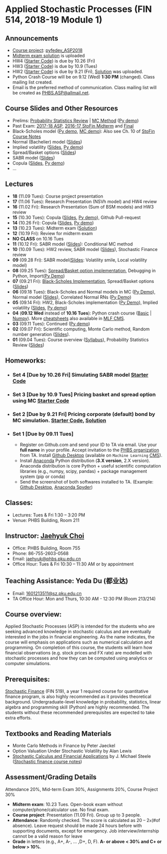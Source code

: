 # Applied Stochastic Processes (FIN 514, 2018-19 Module 1)

## Announcements
* [Course project](files/Project.md): [pyfedev_ASP2018](https://github.com/PHBS/pyfedev_ASP2018)
* [Midterm exam solution](files/ASP2018_Midterm.pdf) is uploaded
* HW4 ([Starter Code](py/HW4/TestCode_SABR.ipynb)) is due by 10.26 (Fri)
* HW3 ([Starter Code](py/HW3/TestCode_BasketSpread.ipynb)) is due by 10.9 (Tues)
* HW2 ([Starter Code](py/HW2/HW2.ipynb)) is due by 9.21 (Fri), [Solution](py/HW2/HW2_Solution.ipynb) was uploaded.
* Python Crash Course will be on 9.12 (Wed) **1:30 PM** (changed). Class mailing list created.
* Email is the preferred method of communication. Class mailing list will be created as PHBS.ASP@allmail.net.

## Course Slides and Other Resources
* Prelims: [Probability Statistics Review](files/Prob_Stat_Review.pdf) | [MC Method](files/MCmethod.pdf) ([Py demo](py/MC_Demo.ipynb))
* Past Exam: [2017-18 ASP](files/ASP2017_Midterm.pdf), [2016-17 StoFin Midterm](files/SF2016_Midterm.pdf) and [Final](files/SF2016_Final.pdf)
* Black-Scholes model ([Py demo](py/BlackScholes_ImpliedVol.ipynb), [MC demo](py/BlackScholes_MC.ipynb)): Also see Ch. 10 of [StoFin Course Notes](https://github.com/PHBS/2017.M3.StoFin/blob/master/files/SCFA_Notes.pdf)
* Normal (Bachelier) model ([Slides](files/Normal_Model.pdf))
* Implied volatility ([Slides](files/ImpVol.pdf), [Py demo](py/BlackScholes_ImpliedVol.ipynb))
* Spread/Basket options ([Slides](files/SpreadBasketOption.pdf))
* SABR model ([Slides](files/SABRmodel.pdf))
* Copula ([Slides](files/Copula.pdf), [Py demo](py/Demo_Copula.ipynb))
* ...

## Lectures
* __18__ (11.09 Tues): Course project presentation
* __17__ (11.06 Tues): Research Presentation (NSVh model) and HW4 review
* __16__ (11.02 Fri): Research Presentation (Sum of BSM models) and HW3 review
* __15__ (10.30 Tues): Copula ([Slides](files/Copula.pdf), [Py demo](py/Demo_Copula.ipynb)), Github Pull-request
* __14__ (10.26 Fri): Copula ([Slides](files/Copula.pdf), [Py demo](py/Demo_Copula.ipynb))
* __13__ (10.23 Tues): Midterm exam ([Solution](files/ASP2018_Midterm.pdf))
* __12__ (10.19 Fri): Review for midterm exam
* __NO CLASS__ on 10.16 Tues
* __11__ (10.12 Fri): SABR model ([Slides](files/SABRmodel.pdf)): Conditional MC method
* __10__ (10.09 Tues): HW2 review, SABR model ([Slides](files/SABRmodel.pdf)), Stochastic Finance review
* __09__ (09.28 Fri): SABR model([Slides](files/SABRmodel.pdf): Volatility smile, Local volatility model)
* __08__ (09.25 Tues): [Spread/Basket option implementation](py/TestCode_BasketSpread.ipynb), Debugging in Python, Import([Py Demo](py/HW4/Demo_Advanced_Import.ipynb))
* __07__ (09.21 Fri): [Black-Scholes Implementation](https://github.com/PHBS-2017-ASP-Classroom/BSMmodel_Base), Spread/Basket options ([Slides](files/SpreadBasketOption.pdf))
* __06__ (09.18 Tues): Black-Scholes and Normal models in MC ([Py Demo](py/BlackScholes_MC.ipynb)), Normal model ([Slides](files/Normal_Model.pdf)), Correlated Normal RNs ([Py Demo](py/CorrelatedNormals_Demo.ipynb))
* __05__ (09.14 Fri): HW2, Black-Scholes implementation ([Py Demo](py/BlackScholes_FunctionVsClass.ipynb)), Implied volatility ([Slides](files/ImpVol.pdf), [Py demo](py/BlackScholes_ImpliedVol.ipynb))
* __04__ (__09.12 Wed__ instead of __10.16 Tues__): Python crash course ([Basic](py/PythonCrashCourse_Derek_Banas.ipynb) | [Numpy](py/PythonCrashCourse_Numpy.ipynb)).  More [cheatsheets](https://ehmatthes.github.io/pcc/cheatsheets/README.html) also available in [MLF CMS](http://cms.phbs.pku.edu.cn/claroline/document/document.php?cidReset=true&cidReq=FN570).
* __03__ (09.11 Tues): Continued ([Py demo](py/MC_Demo.ipynb))
* __02__ (09.07 Fri): Scientific computing, Monte Carlo method, Random number generation ([Slides](files/MCmethod.pdf)). 
* __01__ (09.04 Tues): Course overview ([Syllabus](files/syllabus.pdf)), Probability Statistics Review ([Slides](files/Prob_Stat_Review.pdf))

## Homeworks:
* ### __Set 4__ [Due by 10.26 Fri] Simulating SABR model [Starter Code](py/HW4/TestCode_SABR.ipynb)
* ### __Set 3__ [Due by 10.9 Tues] Pricing basket and spread option using MC [Starter Code](py/HW3/TestCode_BasketSpread.ipynb)
* ### __Set 2__ [Due by 9.21 Fri] Pricing corporate (default) bond by MC simulation. [Starter Code](py/HW2/HW2.ipynb), [Solution](py/HW2/HW2_Solution.ipynb)

* ### __Set 1__ [Due by 09.11 Tues]
  * Register on Github.com and send your ID to TA via email. Use your __full name__ in your profile. Accept invitation to the [PHBS organization](https://github.com/orgs/PHBS/people) from TA. Install [Github Desktop](https://desktop.github.com/) (available on `Machine Learning` [CMS](http://cms.phbs.pku.edu.cn/claroline/course/index.php?cid=FN570)). 
  * Install [Anaconda](https://www.anaconda.com/download/) Python distribution (__3.X version__, 2.X version). Anaconda distribution is core Python + useful scientific computation libraries (e.g., numpy, scipy, pandas) + package management system (pip or conda)
  * Send the screenshot of both softwares installed to TA. (Example: [Github Desktop](files/Choi_Jaehyuk_Github.png), [Anaconda Spyder](files/Choi_Jaehyuk_Python.png))

## Classes: 
* Lectures: Tues & Fri 1:30 – 3:20 PM
* Venue: PHBS Building, Room 211

## Instructor: [Jaehyuk Choi](http://www.jaehyukchoi.net/phbs_en)
* Office: PHBS Building, Room 755
* Phone: 86-755-2603-0568
* Email: jaehyuk@phbs.pku.edu.cn
* Office Hour: Tues & Fri 10:30 – 11:30 AM or by appointment

## Teaching Assistance: Yeda Du (都业达)
* Email: 1601213511@sz.pku.edu.cn
* TA Office Hour: Mon and Thurs, 10:30 AM - 12:30 PM (Room 213/214)

## Course overview: 
Applied Stochastic Processes (ASP) is intended for the students who are
seeking advanced knowledge in stochastic calculus and are eventually interested in the jobs in
financial engineering. As the name indicates, the course will emphasis on applications such as
numerical calculation and programming. On completion of this course, the students will learn
how financial observations (e.g. stock prices and FX rate) are modelled with stochastic
processes and how they can be computed using analytics or computer simulations.

## Prerequisites: 
[Stochastic Finance](https://github.com/PHBS/2017.M3.StoFin) (FIN 519), a year 1 required course for quantitative finance program, is also highly recommended as it provides theoretical background. Undergraduate-level knowledge in probability, statistics, linear algebra and programming skill (Python) are highly recommended. The students without these recommended prerequisites are expected to take extra efforts.

##  Textbooks and Reading Materials
* Monte Carlo Methods in Finance by Peter Jaeckel
* Option Valuation Under Stochastic Volatility by Alan Lewis
* [Stochastic Calculus and Financial Applications](http://www-stat.wharton.upenn.edu/~steele/StochasticCalculus.html) by J. Michael Steele
([Stochastic finance course notes](https://github.com/PHBS/2016.M3.StoFin/blob/master/files/Notes%20Steele.pdf))

## Assessment/Grading Details
Attendance 20%, Mid-term Exam 30%, Assignments 20%, Course Project 30%
* __Midterm exam__: 10.23 Tues. Open-book exam without computer/phone/calculator use. No final exam.
* __Course project__: Presentation (11.09 Fri). Group up to 3 people.
* __Attendance__: Randomly checked. The score is calculated as 20 – 2`x`(#of absence). Leave request should be made 24 hours before with supporting documents, except for emergency. Job interview/internship cannot be a valid reason for leave
* __Grade__ in letters (e.g., A+, A-, ... ,D+, D, F). __A- or above < 30% and C+ or below > 10%__.
